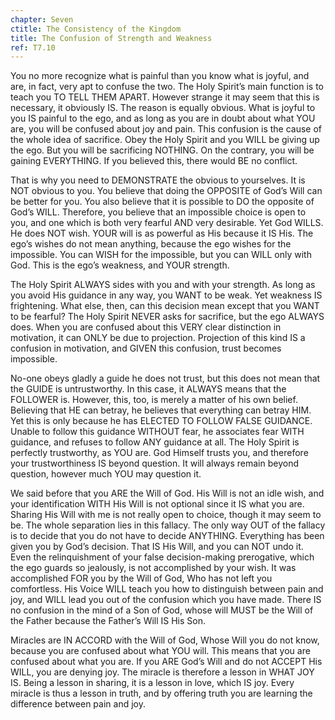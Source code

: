 ```yaml
---
chapter: Seven
ctitle: The Consistency of the Kingdom
title: The Confusion of Strength and Weakness
ref: T7.10
---
```


You no more recognize what is painful than you know what is joyful, and
are, in fact, very apt to confuse the two. The Holy Spirit’s main
function is to teach you TO TELL THEM APART. However strange it may seem
that this is necessary, it obviously IS. The reason is equally
obvious. What is joyful to you IS painful to the ego, and as long as you
are in doubt about what YOU are, you will be confused about joy and
pain. This confusion is the cause of the whole idea of sacrifice. Obey
the Holy Spirit and you WILL be giving up the ego. But you will be
sacrificing NOTHING. On the contrary, you will be gaining EVERYTHING. If
you believed this, there would BE no conflict.

That is why you need to DEMONSTRATE the obvious to yourselves. It is NOT
obvious to you. You believe that doing the
OPPOSITE of God’s Will can be better for you. You also believe that it is
possible to DO the opposite of God’s WILL. Therefore, you believe that
an impossible choice is open to you, and one which is both very fearful
AND very desirable. Yet God WILLS. He does NOT wish. YOUR will is as
powerful as His because it IS His. The ego’s wishes do not mean
anything, because the ego wishes for the impossible. You can WISH for the
impossible, but you can WILL only with God. This is the ego’s weakness,
and YOUR strength.

The Holy Spirit ALWAYS sides with you and with your strength. As long as
you avoid His guidance in any way, you WANT to be weak. Yet weakness IS
frightening. What else, then, can this decision mean except that you
WANT to be fearful? The Holy Spirit NEVER asks for sacrifice, but the
ego ALWAYS does. When you are confused about this VERY clear distinction
in motivation, it can ONLY be due to projection. Projection of this kind
IS a confusion in motivation, and GIVEN this confusion, trust becomes
impossible.

No-one obeys gladly a guide he does not trust, but this does not mean
that the GUIDE is untrustworthy. In this case, it ALWAYS means that the
FOLLOWER is. However, this, too, is merely a matter of his own belief.
Believing that HE can betray, he believes that everything can betray
HIM. Yet this is only because he has ELECTED TO FOLLOW FALSE GUIDANCE.
Unable to follow this guidance WITHOUT fear, he associates fear WITH
guidance, and refuses to follow ANY guidance at all. The Holy Spirit is
perfectly trustworthy, as YOU are. God Himself trusts you, and therefore
your trustworthiness IS beyond question. It will always remain beyond
question, however much YOU may question it.

We said before that you ARE the Will of God. His Will is not an idle
wish, and your identification WITH His Will is not optional since it IS
what you are. Sharing His Will with me is not really open to choice,
though it may seem to be. The whole separation lies in this fallacy. The
only way OUT of the fallacy is to decide that you do not have to decide
ANYTHING. Everything has been given you by God’s decision. That IS His
Will, and you can NOT undo it. Even the relinquishment of your false
decision-making prerogative, which the ego guards so jealously, is not
accomplished by your wish. It was accomplished FOR you by the Will of
God, Who has not left you
comfortless. His Voice WILL teach you how to distinguish between pain
and joy, and WILL lead you out of the confusion which you have made.
There IS no confusion in the mind of a Son of God, whose will MUST be
the Will of the Father because the Father’s Will IS His Son.

Miracles are IN ACCORD with the Will of God, Whose Will you do not know,
because you are confused about what YOU will. This means that you are
confused about what you are. If you ARE God’s Will and do not ACCEPT His
WILL, you are denying joy. The miracle is therefore a lesson in WHAT JOY
IS. Being a lesson in sharing, it is a lesson in love, which IS joy.
Every miracle is thus a lesson in truth, and by offering truth you are
learning the difference between pain and joy.


